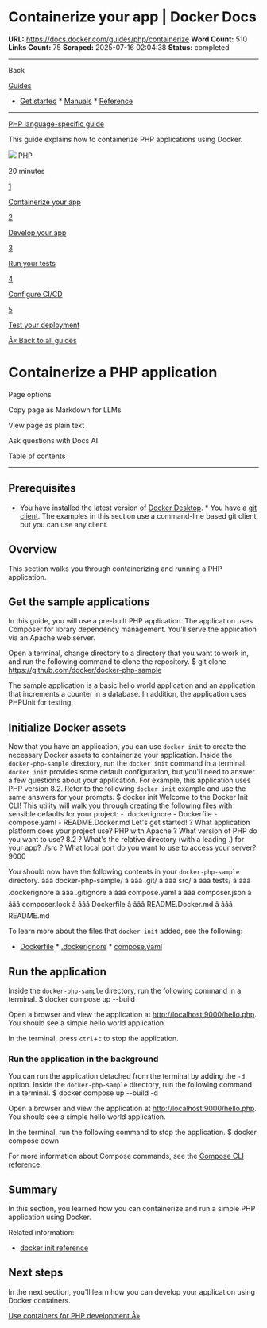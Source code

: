 # Containerize your app | Docker Docs

**URL:** https://docs.docker.com/guides/php/containerize
**Word Count:** 510
**Links Count:** 75
**Scraped:** 2025-07-16 02:04:38
**Status:** completed

---

Back

[Guides](https://docs.docker.com/guides/)

  * [Get started](https://docs.docker.com/get-started/)   * [Manuals](https://docs.docker.com/manuals/)   * [Reference](https://docs.docker.com/reference/)

* * *

[PHP language-specific guide](https://docs.docker.com/guides/php/)

This guide explains how to containerize PHP applications using Docker.

![](https://cdn.jsdelivr.net/gh/devicons/devicon@latest/icons/php/php-original.svg) PHP

20 minutes

[1](https://docs.docker.com/guides/php/containerize/)

[Containerize your app](https://docs.docker.com/guides/php/containerize/)

[2](https://docs.docker.com/guides/php/develop/)

[Develop your app](https://docs.docker.com/guides/php/develop/)

[3](https://docs.docker.com/guides/php/run-tests/)

[Run your tests](https://docs.docker.com/guides/php/run-tests/)

[4](https://docs.docker.com/guides/php/configure-ci-cd/)

[Configure CI/CD](https://docs.docker.com/guides/php/configure-ci-cd/)

[5](https://docs.docker.com/guides/php/deploy/)

[Test your deployment](https://docs.docker.com/guides/php/deploy/)

[Â« Back to all guides](https://docs.docker.com/guides/)

# Containerize a PHP application

Page options

Copy page as Markdown for LLMs

View page as plain text

Ask questions with Docs AI

Table of contents

* * *

## Prerequisites

  * You have installed the latest version of [Docker Desktop](https://docs.docker.com/get-started/get-docker/).   * You have a [git client](https://git-scm.com/downloads). The examples in this section use a command-line based git client, but you can use any client.

## Overview

This section walks you through containerizing and running a PHP application.

## Get the sample applications

In this guide, you will use a pre-built PHP application. The application uses Composer for library dependency management. You'll serve the application via an Apache web server.

Open a terminal, change directory to a directory that you want to work in, and run the following command to clone the repository.               $ git clone https://github.com/docker/docker-php-sample     

The sample application is a basic hello world application and an application that increments a counter in a database. In addition, the application uses PHPUnit for testing.

## Initialize Docker assets

Now that you have an application, you can use `docker init` to create the necessary Docker assets to containerize your application. Inside the `docker-php-sample` directory, run the `docker init` command in a terminal. `docker init` provides some default configuration, but you'll need to answer a few questions about your application. For example, this application uses PHP version 8.2. Refer to the following `docker init` example and use the same answers for your prompts.               $ docker init     Welcome to the Docker Init CLI!          This utility will walk you through creating the following files with sensible defaults for your project:       - .dockerignore       - Dockerfile       - compose.yaml       - README.Docker.md          Let's get started!          ? What application platform does your project use? PHP with Apache     ? What version of PHP do you want to use? 8.2     ? What's the relative directory (with a leading .) for your app? ./src     ? What local port do you want to use to access your server? 9000     

You should now have the following contents in your `docker-php-sample` directory.               âââ docker-php-sample/     â âââ .git/     â âââ src/     â âââ tests/     â âââ .dockerignore     â âââ .gitignore     â âââ compose.yaml     â âââ composer.json     â âââ composer.lock     â âââ Dockerfile     â âââ README.Docker.md     â âââ README.md

To learn more about the files that `docker init` added, see the following:

  * [Dockerfile](https://docs.docker.com/reference/dockerfile/)   * [.dockerignore](https://docs.docker.com/reference/dockerfile/#dockerignore-file)   * [compose.yaml](https://docs.docker.com/reference/compose-file/)

## Run the application

Inside the `docker-php-sample` directory, run the following command in a terminal.               $ docker compose up --build     

Open a browser and view the application at <http://localhost:9000/hello.php>. You should see a simple hello world application.

In the terminal, press `ctrl`+`c` to stop the application.

### Run the application in the background

You can run the application detached from the terminal by adding the `-d` option. Inside the `docker-php-sample` directory, run the following command in a terminal.               $ docker compose up --build -d     

Open a browser and view the application at <http://localhost:9000/hello.php>. You should see a simple hello world application.

In the terminal, run the following command to stop the application.               $ docker compose down     

For more information about Compose commands, see the [Compose CLI reference](https://docs.docker.com/reference/cli/docker/compose/).

## Summary

In this section, you learned how you can containerize and run a simple PHP application using Docker.

Related information:

  * [docker init reference](https://docs.docker.com/reference/cli/docker/init/)

## Next steps

In the next section, you'll learn how you can develop your application using Docker containers.

[Use containers for PHP development Â»](https://docs.docker.com/guides/php/develop/)